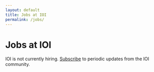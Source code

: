 ```yaml
---
layout: default
title: Jobs at IOI
permalink: /jobs/
---
```


# Jobs at IOI

IOI is not currently hiring. [Subscribe](http://eepurl.com/gPdzGf) to periodic updates from the IOI community.
